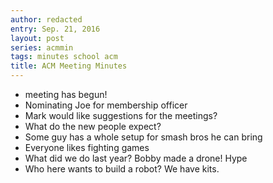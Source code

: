 ```yaml
---
author: redacted
entry: Sep. 21, 2016
layout: post
series: acmmin
tags: minutes school acm
title: ACM Meeting Minutes
---
```


- meeting has begun!
- Nominating Joe for membership officer
- Mark would like suggestions for the meetings?
- What do the new people expect?
- Some guy has a whole setup for smash bros he can bring
- Everyone likes fighting games
- What did we do last year? Bobby made a drone! Hype
- Who here wants to build a robot? We have kits.
